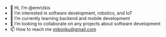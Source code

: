 - 👋 Hi, I’m @emrizkis
- 👀 I’m interested in software development, robotics, and IoT
- 🌱 I’m currently learning backend and mobile development
- 💞️ I’m looking to collaborate on any projects about software development
- 📫 How to reach me mikonku@gmail.com

<!---
emrizkis/emrizkis is a ✨ special ✨ repository because its `README.md` (this file) appears on your GitHub profile.
You can click the Preview link to take a look at your changes.
--->
